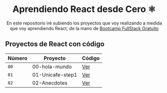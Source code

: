 <div align="center">
  
# Aprendiendo React desde Cero ⚛️

En este repositorio iré subiendo los proyectos que voy realizando a medida que voy aprendiendo React, de la mano de [Bootcamp FullStack Gratuito](https://fullstackopen.com/en/) 
</div>

## Proyectos de React con código
| Número | Proyecto | Código | 
| --- | --- | --- |
| `00` | 00-hola-mundo | [Ver](projects-react/00-hola-mundo)
| `01` | 01-Unicafe-step1 | [Ver](projects-react/01-Unicafe-step1)
| `02` | 02-Anecdotes | [Ver](projects-react/02-Anecdotes)
